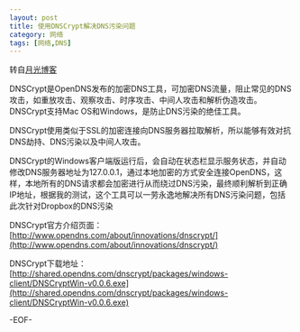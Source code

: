 ```yaml
---
layout: post
title: 使用DNSCrypt解决DNS污染问题
category: 网络
tags: [网络,DNS]
---
```


转自[月光博客](http://www.williamlong.info/archives/3890.html)

DNSCrypt是OpenDNS发布的加密DNS工具，可加密DNS流量，阻止常见的DNS攻击，如重放攻击、观察攻击、时序攻击、中间人攻击和解析伪造攻击。DNSCrypt支持Mac OS和Windows，是防止DNS污染的绝佳工具。

DNSCrypt使用类似于SSL的加密连接向DNS服务器拉取解析，所以能够有效对抗DNS劫持、DNS污染以及中间人攻击。

DNSCrypt的Windows客户端版运行后，会自动在状态栏显示服务状态，并自动修改DNS服务器地址为127.0.0.1，通过本地加密的方式安全连接OpenDNS，这样，本地所有的DNS请求都会加密进行从而绕过DNS污染，最终顺利解析到正确IP地址，根据我的测试，这个工具可以一劳永逸地解决所有DNS污染问题，包括此次针对Dropbox的DNS污染

DNSCrypt官方介绍页面：[http://www.opendns.com/about/innovations/dnscrypt/](http://www.opendns.com/about/innovations/dnscrypt/)

DNSCrypt下载地址：[http://shared.opendns.com/dnscrypt/packages/windows-client/DNSCryptWin-v0.0.6.exe](http://shared.opendns.com/dnscrypt/packages/windows-client/DNSCryptWin-v0.0.6.exe)

-EOF-

